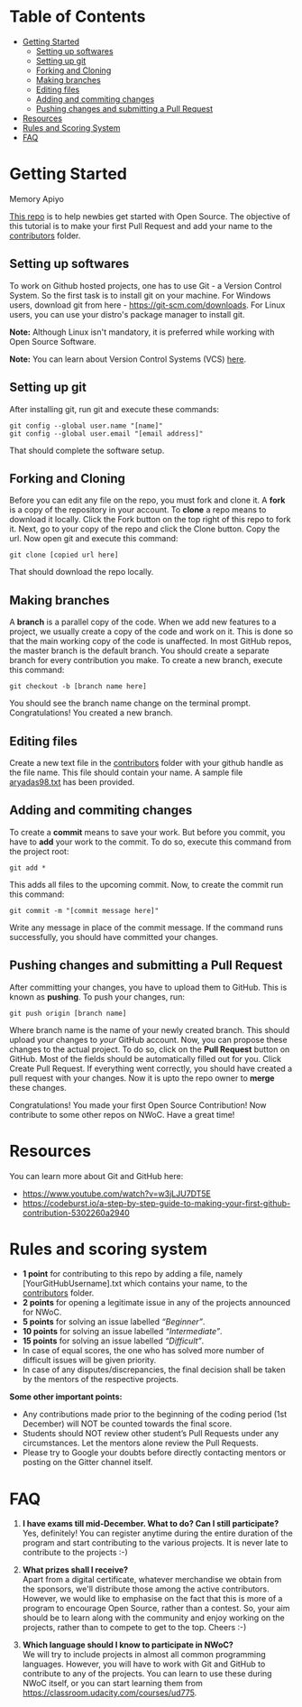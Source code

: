 # Table of Contents

- [Getting Started](#getting-started)
    - [Setting up softwares](#setting-up-softwares)
    - [Setting up git](#setting-up-git)
    - [Forking and Cloning](#forking-and-cloning)
    - [Making branches](#making-branches)
    - [Editing files](#editing-files)
    - [Adding and commiting changes](#adding-and-commiting-changes)
    - [Pushing changes and submitting a Pull Request](#pushing-changes-and-submitting-a-pull-request)
- [Resources](#resources)
- [Rules and Scoring System](#rules-and-scoring-system)
- [FAQ](#faq)

# Getting Started
Memory Apiyo

[This repo](https://github.com/10acad/git-get-started.git) is to help newbies get started with Open Source. The objective of this tutorial is to make your first Pull Request and add your name to the [contributors](contributors/) folder. 

## Setting up softwares

To work on Github hosted projects, one has to use Git - a Version Control System. So the first task is to install git on your machine. For Windows users, download git from here - https://git-scm.com/downloads. For Linux users, you can use your distro's package manager to install git.

**Note:** Although Linux isn't mandatory, it is preferred while working with Open Source Software.

**Note:** You can learn about Version Control Systems (VCS) [here](https://www.atlassian.com/git/tutorials/what-is-version-control).

## Setting up git

After installing git, run git and execute these commands:

```
git config --global user.name "[name]"
git config --global user.email "[email address]"
```

That should complete the software setup.

## Forking and Cloning

Before you can edit any file on the repo, you must fork and clone it. A **fork** is a copy of the repository in your account. To **clone** a repo means to download it locally. Click the Fork button on the top right of this repo to fork it. Next, go to your copy of the repo and click the Clone button. Copy the url. Now open git and execute this command:

```
git clone [copied url here]
```

That should download the repo locally.

## Making branches

A **branch** is a parallel copy of the code. When we add new features to a project, we usually create a copy of the code and work on it. This is done so that the main working copy of the code is unaffected. In most GitHub repos, the master branch is the default branch. You should create a separate branch for every contribution you make. To create a new branch, execute this command:

```
git checkout -b [branch name here]
```

You should see the branch name change on the terminal prompt. Congratulations! You created a new branch.


## Editing files

Create a new text file in the [contributors](contributors/) folder with your github handle as the file name. This file should contain your name. A sample file [aryadas98.txt](contributors/aryadas98.txt) has been provided.

## Adding and commiting changes

To create a **commit** means to save your work. But before you commit, you have to **add** your work to the commit. To do so, execute this command from the project root:

```
git add *
```

This adds all files to the upcoming commit. Now, to create the commit run this command:

```
git commit -m "[commit message here]"
```

Write any message in place of the commit message. If the command runs successfully, you should have committed your changes.

## Pushing changes and submitting a Pull Request

After committing your changes, you have to upload them to GitHub. This is known as **pushing**. To push your changes, run:

```
git push origin [branch name]
```

Where branch name is the name of your newly created branch. This should upload your changes to *your* GitHub account. Now, you can propose these changes to the actual project. To do so, click on the **Pull Request** button on GitHub. Most of the fields should be automatically filled out for you. Click Create Pull Request. If everything went correctly, you should have created a pull request with your changes. Now it is upto the repo owner to **merge** these changes.

Congratulations! You made your first Open Source Contribution! Now contribute to some other repos on NWoC. Have a great time!

# Resources

You can learn more about Git and GitHub here:

- https://www.youtube.com/watch?v=w3jLJU7DT5E
- https://codeburst.io/a-step-by-step-guide-to-making-your-first-github-contribution-5302260a2940

# Rules and scoring system

- **1 point** for contributing to this repo by adding a file, namely [YourGitHubUsername].txt which contains your name, to the [contributors](contributors) folder.
- **2 points** for opening a legitimate issue in any of the projects announced for NWoC.
- **5 points** for solving an issue labelled *“Beginner”*.
- **10 points** for solving an issue labelled *“Intermediate”*.
- **15 points** for solving an issue labelled *“Difficult”*.
- In case of equal scores, the one who has solved more number of difficult issues will be given priority.
- In case of any disputes/discrepancies, the final decision shall be taken by the mentors of the respective projects.


**Some other important points:**

- Any contributions made prior to the beginning of the coding period (1st December) will NOT be counted towards the final score.
- Students should NOT review other student’s Pull Requests under any circumstances. Let the mentors alone review the Pull Requests.
- Please try to Google your doubts before directly contacting mentors or posting on the Gitter channel itself.


# FAQ

1. **I have exams till mid-December. What to do? Can I still participate?**  
Yes, definitely! You can register anytime during the entire duration of the program and start contributing to the various projects. It is never late to contribute to the projects :-)

1. **What prizes shall I receive?**  
Apart from a digital certificate, whatever merchandise we obtain from the sponsors, we'll distribute those among the active contributors. However, we would like to emphasise on the fact that this is more of a program to encourage Open Source, rather than a contest. So, your aim should be to learn along with the community and enjoy working on the projects, rather than to compete to get to the top. Cheers :-)

1. **Which language should I know to participate in NWoC?**  
We will try to include projects in almost all common programming languages. However, you will have to work with Git and GitHub to contribute to any of the projects. You can learn to use these during NWoC itself, or you can start learning them from https://classroom.udacity.com/courses/ud775.
